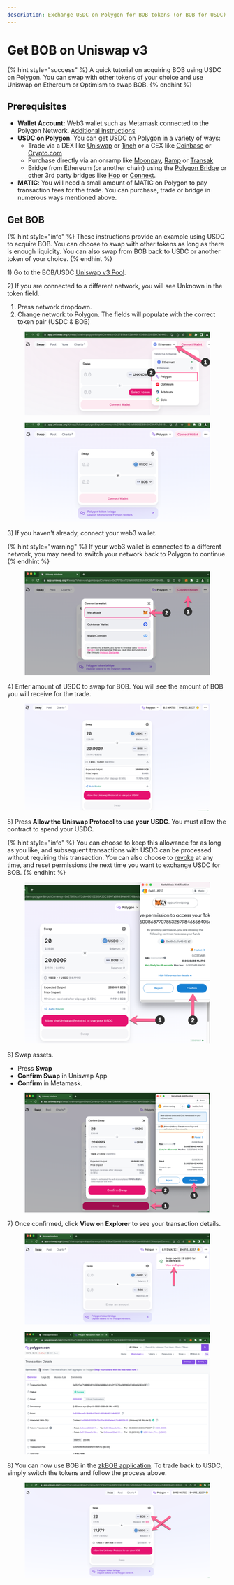 ```yaml
---
description: Exchange USDC on Polygon for BOB tokens (or BOB for USDC)
---
```


# Get BOB on Uniswap v3

{% hint style="success" %}
A quick tutorial on acquiring BOB using USDC on Polygon. You can swap with other tokens of your choice and use Uniswap on Ethereum or Optimism to swap BOB.
{% endhint %}

## Prerequisites

* **Wallet Account:** Web3 wallet such as Metamask connected to the Polygon Network. [Additional instructions](https://thedefiant.io/how-to-connect-metamask-to-polygon)
* **USDC on Polygon**. You can get USDC on Polygon in a variety of ways:
  * Trade via a DEX like [Uniswap](https://app.uniswap.org/) or [1inch](https://app.1inch.io/#/137/classic/swap/MATIC/USDC) or a CEX like [Coinbase](https://blog.coinbase.com/send-and-receive-crypto-on-multiple-networks-starting-with-polygon-and-solana-e03d8480fe54) or [Crypto.com](https://crypto.com/)
  * Purchase directly via an onramp like [Moonpay](https://www.moonpay.com/buy), [Ramp](https://ramp.network/buy/?defaultAsset=USDC) or [Transak](https://transak.com/)
  * Bridge from Ethereum (or another chain) using the [Polygon Bridge](https://wallet.polygon.technology/bridge/) or other 3rd party bridges like [Hop](https://app.hop.exchange/) or [Connext](https://bridge.connext.network/).
* **MATIC**: You will need a small amount of MATIC on Polygon to pay transaction fees for the trade. You can purchase, trade or bridge in numerous ways mentioned above.

## Get BOB

{% hint style="info" %}
These instructions provide an example using USDC to acquire BOB. You can choose to swap with other tokens as long as there is enough liquidity.  You can also swap from BOB back to USDC or another token of your choice.
{% endhint %}

1\) Go to the BOB/USDC [Uniswap v3 Pool](https://zkbob.page.link/getBOB).

2\) If you are connected to a different network, you will see Unknown in the token field.&#x20;

1. Press network dropdown.
2. Change network to Polygon. The fields will populate with the correct token pair (USDC & BOB)

<figure><img src="../.gitbook/assets/change network.png" alt=""><figcaption></figcaption></figure>

<figure><img src="../.gitbook/assets/poly2 (1).png" alt=""><figcaption></figcaption></figure>

3\) If you haven't already, connect your web3 wallet.&#x20;

{% hint style="warning" %}
If your web3 wallet is connected to a different network, you may need to switch your network back to Polygon to continue.
{% endhint %}

<figure><img src="../.gitbook/assets/polygon-3.png" alt=""><figcaption></figcaption></figure>

4\) Enter amount of USDC to swap for BOB. You will see the amount of BOB you will receive for the trade.

<figure><img src="../.gitbook/assets/poly4.png" alt=""><figcaption></figcaption></figure>

5\) Press **Allow the Uniswap Protocol to use your USDC**. You must allow the contract to spend your USDC.&#x20;

{% hint style="info" %}
You can choose to keep this allowance for as long as you like, and subsequent transactions with USDC can be processed without requiring this transaction. You can also choose to [revoke](https://revoke.cash/) at any time, and reset permissions the next time you want to exchange USDC for BOB.
{% endhint %}

<figure><img src="../.gitbook/assets/poly5-1.png" alt=""><figcaption></figcaption></figure>

6\) Swap assets.

* Press **Swap**
* **Confirm Swap** in Uniswap App
* **Confirm** in Metamask.

<figure><img src="../.gitbook/assets/polyswap.png" alt=""><figcaption></figcaption></figure>

7\) Once confirmed, click **View on Explorer** to see your transaction details.

<figure><img src="../.gitbook/assets/polyview.png" alt=""><figcaption></figcaption></figure>

<figure><img src="../.gitbook/assets/explorer-tx.png" alt=""><figcaption></figcaption></figure>

8\) You can now use BOB in the [zkBOB application](https://app.zkbob.com/). To trade back to USDC, simply switch the tokens and follow the process above.

<figure><img src="../.gitbook/assets/poly-last.png" alt=""><figcaption></figcaption></figure>

